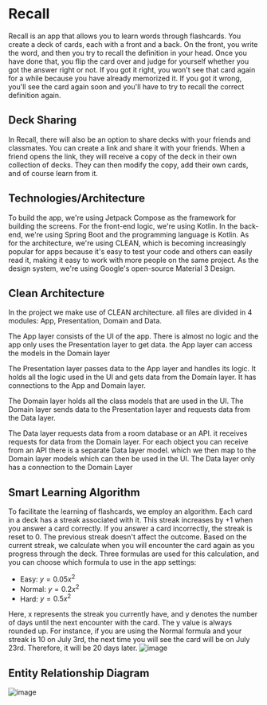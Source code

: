 # Recall
Recall is an app that allows you to learn words through flashcards. You create a deck of cards, each with a front and a back. On the front, you write the word, and then you try to recall the definition in your head. Once you have done that, you flip the card over and judge for yourself whether you got the answer right or not. If you got it right, you won't see that card again for a while because you have already memorized it. If you got it wrong, you'll see the card again soon and you'll have to try to recall the correct definition again.

## Deck Sharing
In Recall, there will also be an option to share decks with your friends and classmates. You can create a link and share it with your friends. When a friend opens the link, they will receive a copy of the deck in their own collection of decks. They can then modify the copy, add their own cards, and of course learn from it.

## Technologies/Architecture
To build the app, we're using Jetpack Compose as the framework for building the screens. For the front-end logic, we're using Kotlin. In the back-end, we're using Spring Boot and the programming language is Kotlin. As for the architecture, we're using CLEAN, which is becoming increasingly popular for apps because it's easy to test your code and others can easily read it, making it easy to work with more people on the same project. As the design system, we're using Google's open-source Material 3 Design.

## Clean Architecture
In the project we make use of CLEAN architecture. all files are divided in 4 modules: App, Presentation, Domain and Data. 

The App layer consists of the UI of the app. There is almost no logic and the app only uses the Presentation layer to get data. the App layer can access the models in the Domain layer

The Presentation layer passes data to the App layer and handles its logic. It holds all the logic used in the UI and gets data from the Domain layer. It has connections to the App and Domain layer.

The Domain layer holds all the class models that are used in the UI. The Domain layer sends data to the Presentation layer and requests data from the Data layer.

The Data layer requests data from a room database or an API. it receives requests for data from the Domain layer. For each object you can receive from an API there is a separate Data layer model. which we then map to the Domain layer models which can then be used in the UI. The Data layer only has a connection to the Domain Layer

## Smart Learning Algorithm
To facilitate the learning of flashcards, we employ an algorithm. Each card in a deck has a streak associated with it. This streak increases by +1 when you answer a card correctly. If you answer a card incorrectly, the streak is reset to 0. The previous streak doesn't affect the outcome. Based on the current streak, we calculate when you will encounter the card again as you progress through the deck. Three formulas are used for this calculation, and you can choose which formula to use in the app settings:

- Easy: $y = 0.05x^2$
- Normal: $y = 0.2x^2$
- Hard: $y = 0.5x^2$

Here, x represents the streak you currently have, and y denotes the number of days until the next encounter with the card. The y value is always rounded up. For instance, if you are using the Normal formula and your streak is 10 on July 3rd, the next time you will see the card will be on July 23rd. Therefore, it will be 20 days later.
![image](uploads/5f3765d23fb918738de0802db35b5d10/image.png)

## Entity Relationship Diagram
![image](uploads/003ff353a72a0535d7638cb5aaa87b9f/image.png)
